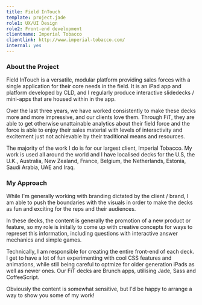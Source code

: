 ```yaml
---
title: Field InTouch
template: project.jade
role1: UX/UI Design
role2: Front-end development
clientname: Imperial Tobacco
clientlink: http://www.imperial-tobacco.com/
internal: yes
---
```


<div class="col-sm-6">
  <h3>About the Project</h3>
  <p>
    Field InTouch is a versatile, modular platform providing sales forces with a single application for their core needs in the field. It is an iPad app and platform developed by CLD, and I regularly produce interactive slidedecks / mini-apps that are housed within in the app.
  </p>
  <p>
    Over the last three years, we have worked consistently to make these decks more and more impressive, and our clients love them. Through FiT, they are able to get otherwise unattainable analytics about their field force and the force is able to enjoy their sales material with levels of interactivity and excitement just not achievable by their traditional means and resources.
  </p>
  <p>
    The majority of the work I do is for our largest client, Imperial Tobacco. My work is used all around the world and I have localised decks for the U.S, the U.K., Australia, New Zealand, France, Belgium, the Netherlands, Estonia, Saudi Arabia, UAE and Iraq.
  </p>
</div>

<div class="col-sm-6">
  <h3>My Approach</h3>
  <p>
    While I'm generally working with branding dictated by the client / brand, I am able to push the boundaries with the visuals in order to make the decks as fun and exciting for the reps and their audiences.
  </p>
  <p>
    In these decks, the content is generally the promotion of a new product or feature, so my role is initally to come up with creative concepts for ways to represet this information, including questions with interactive answer mechanics and simple games.
  </p>
  <p>
    Technically, I am responsible for creating the entire front-end of each deck. I get to have a lot of fun experimenting with cool CSS features and animations, while still being careful to optmize for older generation iPads as well as newer ones. Our FiT decks are Brunch apps, utilising Jade, Sass and CoffeeScript.
  </p>
  <p>
    Obviously the content is somewhat sensitive, but I'd be happy to arrange a way to show you some of my work!
  </p>
</div>